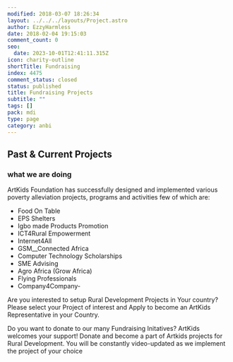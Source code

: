 ```yaml
---
modified: 2018-03-07 18:26:34
layout: ../../../layouts/Project.astro
author: EzzyHarmless
date: 2018-02-04 19:15:03
comment_count: 0
seo:
  date: 2023-10-01T12:41:11.315Z
icon: charity-outline
shortTitle: Fundraising
index: 4475
comment_status: closed
status: published
title: Fundraising Projects
subtitle: ""
tags: []
pack: mdi
type: page
category: anbi
---
```


## Past & Current Projects
### what we are doing

ArtKids Foundation has successfully designed and implemented various poverty alleviation projects, programs and activities few of which are:
*   Food On Table
*   EPS Shelters
*   Igbo made Products Promotion
*   ICT4Rural Empowerment
*   Internet4All
*   GSM__Connected Africa
*   Computer Technology Scholarships
*   SME Advising
*   Agro Africa (Grow Africa)
*   Flying Professionals
*   Company4Company-

Are you interested to setup Rural Development Projects in Your country? Please select your Project of interest and Apply to become an ArtKids Representative in your Country.

Do you want to donate to our many Fundraising Initatives? ArtKids welcomes your support! Donate and become a part of Artkids projects for Rural Development. You will be constantly video-updated as we implement the project of your choice